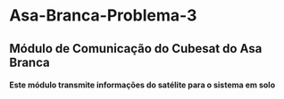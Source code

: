 # Asa-Branca-Problema-3

## Módulo de Comunicação do Cubesat do Asa Branca


#### Este módulo transmite informações do satélite para o sistema em solo
